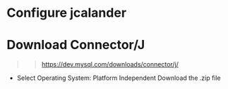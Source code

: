 # Configure jcalander


# Download Connector/J
>> https://dev.mysql.com/downloads/connector/j/
* Select Operating System:
Platform Independent
Download the .zip file
